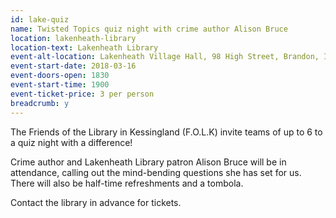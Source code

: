 ```yaml
---
id: lake-quiz
name: Twisted Topics quiz night with crime author Alison Bruce
location: lakenheath-library
location-text: Lakenheath Library
event-alt-location: Lakenheath Village Hall, 98 High Street, Brandon, IP27 9EW
event-start-date: 2018-03-16
event-doors-open: 1830
event-start-time: 1900
event-ticket-price: 3 per person
breadcrumb: y
---
```


The Friends of the Library in Kessingland (F.O.L.K) invite teams of up to 6 to a quiz night with a difference!

Crime author and Lakenheath Library patron Alison Bruce will be in attendance, calling out the mind-bending questions she has set for us. There will also be half-time refreshments and a tombola.

Contact the library in advance for tickets.
